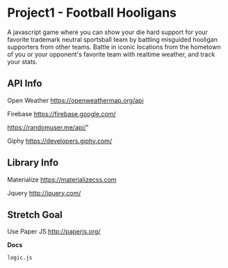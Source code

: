 # Project1 - Football Hooligans   

A javascript game where you can show your die hard support for your favorite trademark neutral sportsball team by battling misguided hooligan supporters from other teams.  Battle in iconic locations from the hometown of you or your opponent's favorite team with realtime weather, and track your stats.

## API Info

Open Weather https://openweathermap.org/api

Firebase https://firebase.google.com/

https://randomuser.me/api/"

Giphy https://developers.giphy.com/ 


## Library Info

Materialize https://materializecss.com

Jquery http://jquery.com/

## Stretch Goal

Use Paper JS http://paperjs.org/



**Docs**

    logic.js
